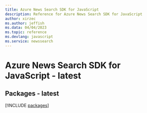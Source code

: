 ```yaml
---
title: Azure News Search SDK for JavaScript
description: Reference for Azure News Search SDK for JavaScript
author: xirzec
ms.author: jeffish
ms.data: 04/04/2023
ms.topic: reference
ms.devlang: javascript
ms.service: newssearch
---
```

# Azure News Search SDK for JavaScript - latest
## Packages - latest
[!INCLUDE [packages](news-search-index.md)]